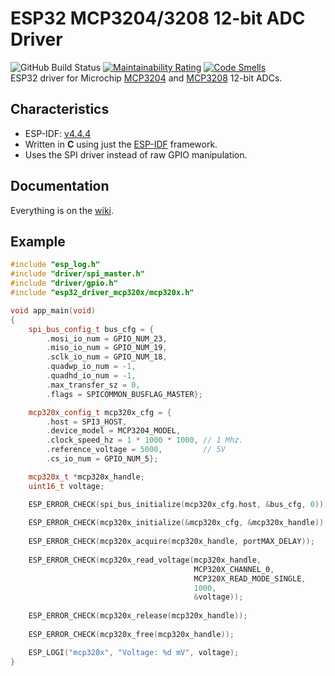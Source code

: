 # ESP32 MCP3204/3208 12-bit ADC Driver

![GitHub Build Status](https://github.com/gfurtadoalmeida/esp32-driver-mcp320x/actions/workflows/build.yml/badge.svg) [![Maintainability Rating](https://sonarcloud.io/api/project_badges/measure?project=esp32_driver_mcp320x&metric=sqale_rating)](https://sonarcloud.io/summary/new_code?id=esp32_driver_mcp320x) [![Code Smells](https://sonarcloud.io/api/project_badges/measure?project=esp32_driver_mcp320x&metric=code_smells)](https://sonarcloud.io/summary/new_code?id=esp32_driver_mcp320x)  
ESP32 driver for Microchip [MCP3204](https://www.microchip.com/en-us/product/MCP3204) and [MCP3208](https://www.microchip.com/en-us/product/MCP3208) 12-bit ADCs.

## Characteristics

* ESP-IDF: [v4.4.4](https://docs.espressif.com/projects/esp-idf/en/v4.4.4/esp32/index.html)
* Written in **C** using just the [ESP-IDF](https://github.com/espressif/esp-idf) framework.
* Uses the SPI driver instead of raw GPIO manipulation.

## Documentation

Everything is on the [wiki](https://github.com/gfurtadoalmeida/esp32-driver-mcp320x/wiki).

## Example

```cpp
#include "esp_log.h"
#include "driver/spi_master.h"
#include "driver/gpio.h"
#include "esp32_driver_mcp320x/mcp320x.h"

void app_main(void)
{
    spi_bus_config_t bus_cfg = {
        .mosi_io_num = GPIO_NUM_23,
        .miso_io_num = GPIO_NUM_19,
        .sclk_io_num = GPIO_NUM_18,
        .quadwp_io_num = -1,
        .quadhd_io_num = -1,
        .max_transfer_sz = 0,
        .flags = SPICOMMON_BUSFLAG_MASTER};

    mcp320x_config_t mcp320x_cfg = {
        .host = SPI3_HOST,
        .device_model = MCP3204_MODEL,
        .clock_speed_hz = 1 * 1000 * 1000, // 1 Mhz.
        .reference_voltage = 5000,         // 5V
        .cs_io_num = GPIO_NUM_5};

    mcp320x_t *mcp320x_handle;
    uint16_t voltage;

    ESP_ERROR_CHECK(spi_bus_initialize(mcp320x_cfg.host, &bus_cfg, 0));
    
    ESP_ERROR_CHECK(mcp320x_initialize(&mcp320x_cfg, &mcp320x_handle));
    
    ESP_ERROR_CHECK(mcp320x_acquire(mcp320x_handle, portMAX_DELAY));
    
    ESP_ERROR_CHECK(mcp320x_read_voltage(mcp320x_handle, 
                                         MCP320X_CHANNEL_0, 
                                         MCP320X_READ_MODE_SINGLE,
                                         1000, 
                                         &voltage));
    
    ESP_ERROR_CHECK(mcp320x_release(mcp320x_handle));
    
    ESP_ERROR_CHECK(mcp320x_free(mcp320x_handle));

    ESP_LOGI("mcp320x", "Voltage: %d mV", voltage);
}
```
